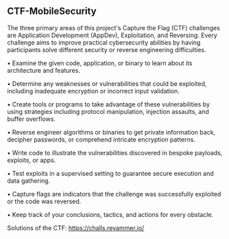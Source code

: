 ## CTF-MobileSecurity
 The three primary areas of this project's Capture the Flag (CTF) 
challenges are Application Development (AppDev), Exploitation, and 
Reversing. Every challenge aims to improve practical cybersecurity 
abilities by having participants solve different security or reverse 
engineering difficulties.

 • Examine the given code, application, or binary to learn about its 
architecture and features.

 • Determine any weaknesses or vulnerabilities that could be exploited, 
including inadequate encryption or incorrect input validation.

 • Create tools or programs to take advantage of these vulnerabilities by 
using strategies including protocol manipulation, injection assaults, and 
buffer overflows.

 • Reverse engineer algorithms or binaries to get private information 
back, decipher passwords, or comprehend intricate encryption 
patterns.

 • Write code to illustrate the vulnerabilities discovered in bespoke 
payloads, exploits, or apps.

 • Test exploits in a supervised setting to guarantee secure execution 
and data gathering.

 • Capture flags are indicators that the challenge was successfully 
exploited or the code was reversed.

 • Keep track of your conclusions, tactics, and actions for every obstacle.
 
Solutions of the CTF: https://challs.reyammer.io/
